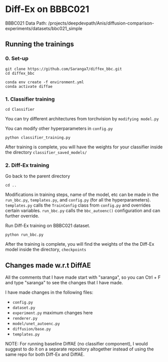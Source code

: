 # Diff-Ex on BBBC021

BBBC021 Data Path: /projects/deepdevpath/Anis/diffusion-comparison-experiments/datasets/bbc021_simple

## Running the trainings

### 0. Set-up

```
git clone https://github.com/Saranga7/diffex_bbc.git
cd diffex_bbc

conda env create -f environment.yml
conda activate diffae
```

### 1. Classifier training

```
cd Classifier
```

You can try different architectures from torchvision by `modifying model.py`

You can modify other hyperparameters in `config.py`

```
python classifier_training.py
```

After training is complete, you will have the weights for your classifier inside the directory `classifier_saved_models/`




### 2. Diff-Ex training

Go back to the parent directory

```
cd ..
```

Modifications in training steps, name of the model, etc can be made in the `run_bbc.py`, `templates.py`, and `config.py` (for all the hyperparameters). `templates.py` calls the `TrainConfig` class from `config.py` and overrides certain variables. `run_bbc.py` calls the `bbc_autoenc()` configuration and can further override.


Run Diff-Ex training on BBBC021 dataset.

```
python run_bbc.py
```


After the training is complete, you will find the weights of the the Diff-Ex model inside the directory, `checkpoints`


## Changes made w.r.t DiffAE

All the comments that I have made start with "saranga", so you can Ctrl + F and type "saranga" to see the changes that I have made.

I have made changes in the following files:

- `config.py`
- `dataset.py`
- `experiment.py` maximum changes here
- `renderer.py`
- `model/unet_autoenc.py`
- `diffusion/base.py`
- `templates.py`

NOTE: For running baseline DiffAE (no classifier component), I would suggest to do it on a separate repository altogether instead of using the same repo for both Diff-Ex and DiffAE.





















